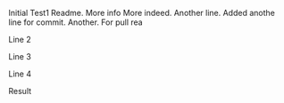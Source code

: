 Initial Test1 Readme.
More info
More indeed.
Another line.
Added anothe line for commit.
Another.
For pull rea

Line 2

Line 3

Line 4

Result
